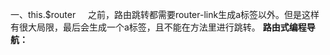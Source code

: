 一、this.\$router
&nbsp;&nbsp;&nbsp;&nbsp;之前，路由跳转都需要router-link生成a标签以外。但是这样有很大局限，最后会生成一个a标签，且不能在方法里进行跳转。
**路由式编程导航：**
&nbsp;&nbsp;&nbsp;&nbsp;
